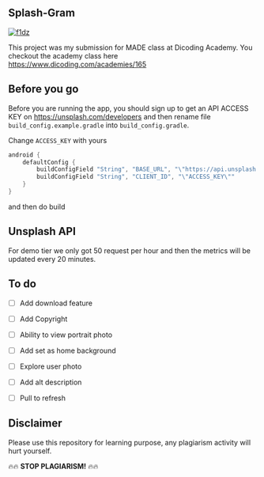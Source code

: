 ## Splash-Gram

[![f1dz](https://circleci.com/gh/f1dz/Splash-Gram.svg?style=svg)](https://circleci.com/gh/f1dz/Splash-Gram)


This project was my submission for MADE class at Dicoding Academy.
You checkout the academy class here https://www.dicoding.com/academies/165

## Before you go
Before you are running the app, you should sign up to get an API ACCESS KEY on https://unsplash.com/developers and then rename file ```build_config.example.gradle``` into ```build_config.gradle```.

Change ```ACCESS_KEY``` with yours
```gradle
android {
    defaultConfig {
        buildConfigField "String", "BASE_URL", "\"https://api.unsplash.com/\""
        buildConfigField "String", "CLIENT_ID", "\"ACCESS_KEY\""
    }
}
```
and then do build

## Unsplash API
For demo tier we only got 50 request per hour and then the metrics will be updated every 20 minutes.

## To do
- [ ] Add download feature
- [ ] Add Copyright
- [ ] Ability to view portrait photo
- [ ] Add set as home background
- [ ] Explore user photo
- [ ] Add alt description
- [ ] Pull to refresh


## Disclaimer
Please use this repository for learning purpose, any plagiarism activity will hurt yourself. 

🔥🔥 **STOP PLAGIARISM!** 🔥🔥
